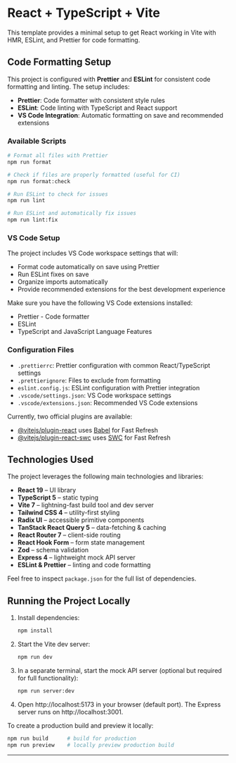 # React + TypeScript + Vite

This template provides a minimal setup to get React working in Vite with HMR, ESLint, and Prettier for code formatting.

## Code Formatting Setup

This project is configured with **Prettier** and **ESLint** for consistent code formatting and linting. The setup includes:

- **Prettier**: Code formatter with consistent style rules
- **ESLint**: Code linting with TypeScript and React support
- **VS Code Integration**: Automatic formatting on save and recommended extensions

### Available Scripts

```bash
# Format all files with Prettier
npm run format

# Check if files are properly formatted (useful for CI)
npm run format:check

# Run ESLint to check for issues
npm run lint

# Run ESLint and automatically fix issues
npm run lint:fix
```

### VS Code Setup

The project includes VS Code workspace settings that will:

- Format code automatically on save using Prettier
- Run ESLint fixes on save
- Organize imports automatically
- Provide recommended extensions for the best development experience

Make sure you have the following VS Code extensions installed:

- Prettier - Code formatter
- ESLint
- TypeScript and JavaScript Language Features

### Configuration Files

- `.prettierrc`: Prettier configuration with common React/TypeScript settings
- `.prettierignore`: Files to exclude from formatting
- `eslint.config.js`: ESLint configuration with Prettier integration
- `.vscode/settings.json`: VS Code workspace settings
- `.vscode/extensions.json`: Recommended VS Code extensions

Currently, two official plugins are available:

- [@vitejs/plugin-react](https://github.com/vitejs/vite-plugin-react/blob/main/packages/plugin-react) uses [Babel](https://babeljs.io/) for Fast Refresh
- [@vitejs/plugin-react-swc](https://github.com/vitejs/vite-plugin-react/blob/main/packages/plugin-react-swc) uses [SWC](https://swc.rs/) for Fast Refresh

## Technologies Used

The project leverages the following main technologies and libraries:

- **React 19** – UI library
- **TypeScript 5** – static typing
- **Vite 7** – lightning-fast build tool and dev server
- **Tailwind CSS 4** – utility-first styling
- **Radix UI** – accessible primitive components
- **TanStack React Query 5** – data-fetching & caching
- **React Router 7** – client-side routing
- **React Hook Form** – form state management
- **Zod** – schema validation
- **Express 4** – lightweight mock API server
- **ESLint & Prettier** – linting and code formatting

Feel free to inspect `package.json` for the full list of dependencies.

## Running the Project Locally

1. Install dependencies:

   ```bash
   npm install
   ```

2. Start the Vite dev server:

   ```bash
   npm run dev
   ```

3. In a separate terminal, start the mock API server (optional but required for full functionality):

   ```bash
   npm run server:dev
   ```

4. Open http://localhost:5173 in your browser (default port). The Express server runs on http://localhost:3001.

To create a production build and preview it locally:

```bash
npm run build      # build for production
npm run preview    # locally preview production build
```

---

